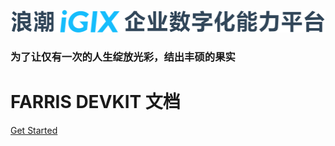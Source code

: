 ![logo](media/images/logo.svg)
### 为了让仅有一次的人生绽放光彩，结出丰硕的果实

# FARRIS DEVKIT 文档

[Get Started](/quick-start)

